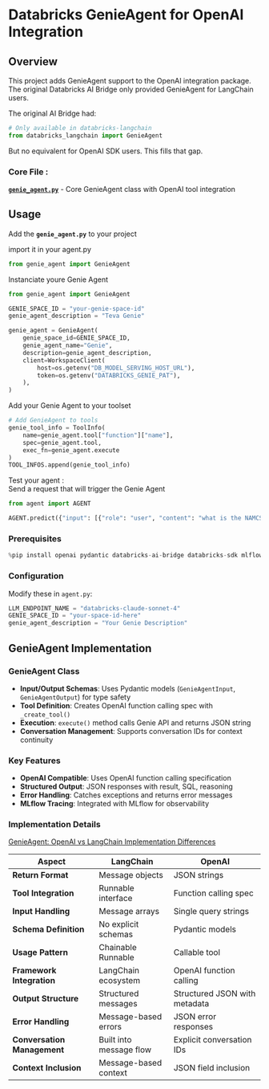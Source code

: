 # Databricks GenieAgent for OpenAI Integration

## Overview

This project adds GenieAgent support to the OpenAI integration package.  
The original Databricks AI Bridge only provided GenieAgent for LangChain users.

The original AI Bridge had:
```python
# Only available in databricks-langchain
from databricks_langchain import GenieAgent
```

But no equivalent for OpenAI SDK users. This fills that gap.

### Core File :

[**`genie_agent.py`**](https://github.com/mehdi-dbrx/databricks-openai-genie-agent/blob/main/genie_agent.py) - Core GenieAgent class with OpenAI tool integration

## Usage


Add the **`genie_agent.py`** to your project 

import it in your agent.py

```python
from genie_agent import GenieAgent
```

Instanciate youre Genie Agent

```python
from genie_agent import GenieAgent

GENIE_SPACE_ID = "your-genie-space-id"
genie_agent_description = "Teva Genie"

genie_agent = GenieAgent(
    genie_space_id=GENIE_SPACE_ID,
    genie_agent_name="Genie",
    description=genie_agent_description,
    client=WorkspaceClient(
        host=os.getenv("DB_MODEL_SERVING_HOST_URL"),
        token=os.getenv("DATABRICKS_GENIE_PAT"),
    ),
)
```

Add your Genie Agent to your toolset

```python
# Add GenieAgent to tools
genie_tool_info = ToolInfo(
    name=genie_agent.tool["function"]["name"],
    spec=genie_agent.tool,
    exec_fn=genie_agent.execute
)
TOOL_INFOS.append(genie_tool_info)
```

Test your agent :  
Send a request that will trigger the Genie Agent

```python
from agent import AGENT

AGENT.predict({"input": [{"role": "user", "content": "what is the NAMCS dataset about"}]})
```

### Prerequisites

```python
%pip install openai pydantic databricks-ai-bridge databricks-sdk mlflow
```

### Configuration

Modify these in `agent.py`:
```python
LLM_ENDPOINT_NAME = "databricks-claude-sonnet-4"
GENIE_SPACE_ID = "your-space-id-here"
genie_agent_description = "Your Genie Description"
```


## GenieAgent Implementation

### GenieAgent Class
- **Input/Output Schemas**: Uses Pydantic models (`GenieAgentInput`, `GenieAgentOutput`) for type safety
- **Tool Definition**: Creates OpenAI function calling spec with `_create_tool()`
- **Execution**: `execute()` method calls Genie API and returns JSON string
- **Conversation Management**: Supports conversation IDs for context continuity


### Key Features

- **OpenAI Compatible**: Uses OpenAI function calling specification
- **Structured Output**: JSON responses with result, SQL, reasoning
- **Error Handling**: Catches exceptions and returns error messages
- **MLflow Tracing**: Integrated with MLflow for observability
  
### Implementation Details

[GenieAgent: OpenAI vs LangChain Implementation Differences](https://github.com/mehdi-dbrx/databricks-openai-genie-agent/blob/main/implemenation-details.md)

 Aspect | LangChain | OpenAI |
|--------|-----------|--------|
| **Return Format** | Message objects | JSON strings |
| **Tool Integration** | Runnable interface | Function calling spec |
| **Input Handling** | Message arrays | Single query strings |
| **Schema Definition** | No explicit schemas | Pydantic models |
| **Usage Pattern** | Chainable Runnable | Callable tool |
| **Framework Integration** | LangChain ecosystem | OpenAI function calling |
| **Output Structure** | Structured messages | Structured JSON with metadata |
| **Error Handling** | Message-based errors | JSON error responses |
| **Conversation Management** | Built into message flow | Explicit conversation IDs |
| **Context Inclusion** | Message-based context | JSON field inclusion |



